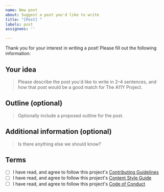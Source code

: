```yaml
---
name: New post
about: Suggest a post you'd like to write
title: "[Post] "
labels: post
assignees: ''

---
```


Thank you for your interest in writing a post! Please fill out the following information:

## Your idea

> Please describe the post you'd like to write in 2–4 sentences, and how that post would be a good match for The A11Y Project.

## Outline (optional)
> Optionally include a proposed outline for the post.

## Additional information (optional)

> Is there anything else we should know?

## Terms
- [ ] I have read, and agree to follow this project's [Contributing Guidelines](https://www.a11yproject.com/contributing-guidelines/)
- [ ] I have read, and agree to follow this project's [Content Style Guide](https://www.a11yproject.com/content-style-guide/)
- [ ] I have read, and agree to follow this project's [Code of Conduct](https://www.a11yproject.com/code-of-conduct/)
